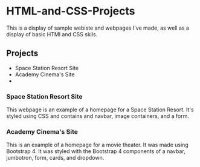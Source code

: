 # HTML-and-CSS-Projects

This is a display of sample webiste and webpages I've made, as well as a display of basic HTMl and CSS skils.

## Projects

- Space Station Resort Site
- Academy Cinema's Site
- 

<h3>Space Station Resort Site</h3>
This webpage is an example of a homepage for a Space Station Resort. It's styled using CSS and contains and navbar, image containers, and a form.

<h3>Academy Cinema's Site</h3>
This is an example of a homepage for a movie theater. It was made using Bootstrap 4. It was styled with the Bootstrap 4 components of a navbar, jumbotron, form, cards, and dropdown.
